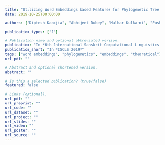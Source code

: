 ```yaml
---
title: "Utilizing Word Embeddings based Features for Phylogenetic Tree Generation of Sanskrit Texts"
date: 2019-10-25T00:00:00

authors: ["Diptesh Kanojia", "Abhijeet Dubey", "Malhar Kulkarni", "Pushpak Bhattacharyya", "Reza Haffari" ]

publication_types: ["1"]

# Publication name and optional abbreviated version.
publication: "In *6th International Sanskrit Computational Linguistics Symposium (ISCLS 2019)*, ."
publication_short: "In *ISCLS 2019*"
tags: ["word embeddings", "phylogenetics", "embeddings", "theoretical"]
url_pdf: ""

# Abstract and optional shortened version.
abstract: ""

# Is this a selected publication? (true/false)
featured: false

# Links (optional).
url_pdf: ""
url_preprint: ""
url_code: ""
url_dataset: ""
url_project: ""
url_slides: ""
url_video: ""
url_poster: ""
url_source: ""
---
```


